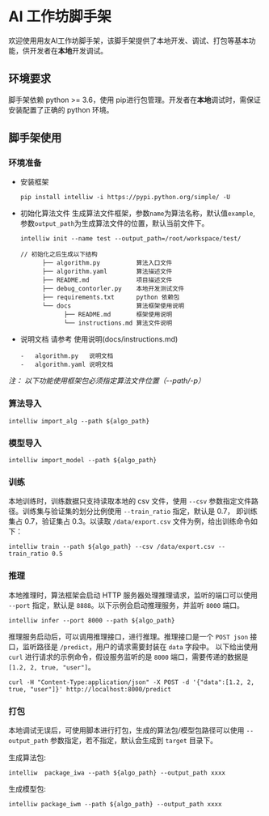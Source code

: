 AI 工作坊脚手架
===============

欢迎使用用友AI工作坊脚手架，该脚手架提供了本地开发、调试、打包等基本功能，供开发者在**本地**开发调试。

环境要求
--------

脚手架依赖 python \>= 3.6，使用
pip进行包管理。开发者在**本地**调试时，需保证安装配置了正确的 python 环境。

脚手架使用
----------

### 环境准备

- 安装框架

  ```
  pip install intelliw -i https://pypi.python.org/simple/ -U
  ```

-   初始化算法文件
    生成算法文件框架，参数`name`为算法名称，默认值`example`,
    参数`output_path`为生成算法文件的位置，默认当前文件下。

    ```
    intelliw init --name test --output_path=/root/workspace/test/
    
    // 初始化之后生成以下结构 
          ├── algorithm.py          算法入口文件
          ├── algorithm.yaml        算法描述文件
          ├── README.md             项目描述文件
          ├── debug_contorler.py    本地开发测试文件
          ├── requirements.txt      python 依赖包
          └── docs                  算法框架使用说明
          		├── README.md       框架使用说明
          		└── instructions.md 算法文件说明
    ```
    
    
    
-   说明文档
    请参考 使用说明(docs/instructions.md)

        -   algorithm.py   说明文档
        -   algorithm.yaml 说明文档

*注： 以下功能使用框架包必须指定算法文件位置（--path/-p）*

### 算法导入

    intelliw import_alg --path ${algo_path}

### 模型导入

    intelliw import_model --path ${algo_path}

### 训练

本地训练时，训练数据只支持读取本地的 csv 文件，使用 `--csv`
参数指定文件路径。训练集与验证集的划分比例使用 `--train_ratio`
指定，默认是 0.7， 即训练集占 0.7，验证集占 0.3。以读取
`/data/export.csv` 文件为例，给出训练命令如下：

    intelliw train --path ${algo_path} --csv /data/export.csv --train_ratio 0.5

### 推理

本地推理时，算法框架会启动 HTTP 服务器处理推理请求，监听的端口可以使用
`--port` 指定，默认是 `8888`。以下示例会启动推理服务，并监听 `8000`
端口。

    intelliw infer --port 8000 --path ${algo_path}

推理服务启动后，可以调用推理接口，进行推理。推理接口是一个 `POST json`
接口，监听路径是 `/predict`，用户的请求需要封装在 `data` 字段中。
以下给出使用 `curl` 进行请求的示例命令，假设服务监听的是 `8000`
端口，需要传递的数据是 `[1.2, 2, true, "user"]`。

    curl -H "Content-Type:application/json" -X POST -d '{"data":[1.2, 2, true, "user"]}' http://localhost:8000/predict

### 打包

本地调试无误后，可使用脚本进行打包，生成的算法包/模型包路径可以使用
`--output_path` 参数指定，若不指定，默认会生成到 `target` 目录下。

生成算法包:

    intelliw  package_iwa --path ${algo_path} --output_path xxxx

生成模型包:

    intelliw package_iwm --path ${algo_path} --output_path xxxx

